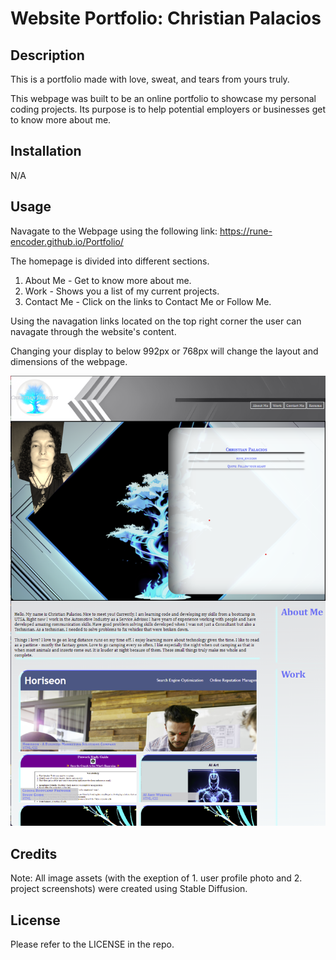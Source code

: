 # Website Portfolio: Christian Palacios

## Description

This is a portfolio made with love, sweat, and tears from yours truly.

This webpage was built to be an online portfolio to showcase my personal coding projects. Its purpose is to help potential employers or businesses get to know more about me.

## Installation

N/A

## Usage

Navagate to the Webpage using the following link: https://rune-encoder.github.io/Portfolio/

The homepage is divided into different sections.

1. About Me - Get to know more about me.
2. Work - Shows you a list of my current projects.
3. Contact Me - Click on the links to Contact Me or Follow Me.

Using the navagation links located on the top right corner the user can navagate through the website's content.

Changing your display to below 992px or 768px will change the layout and dimensions of the webpage. 

![Screenshot of Homepage](/assets/images/screen-shot1.png)

## Credits

Note: All image assets (with the exeption of 1. user profile photo and 2. project screenshots) were created using Stable Diffusion.

## License

Please refer to the LICENSE in the repo.
